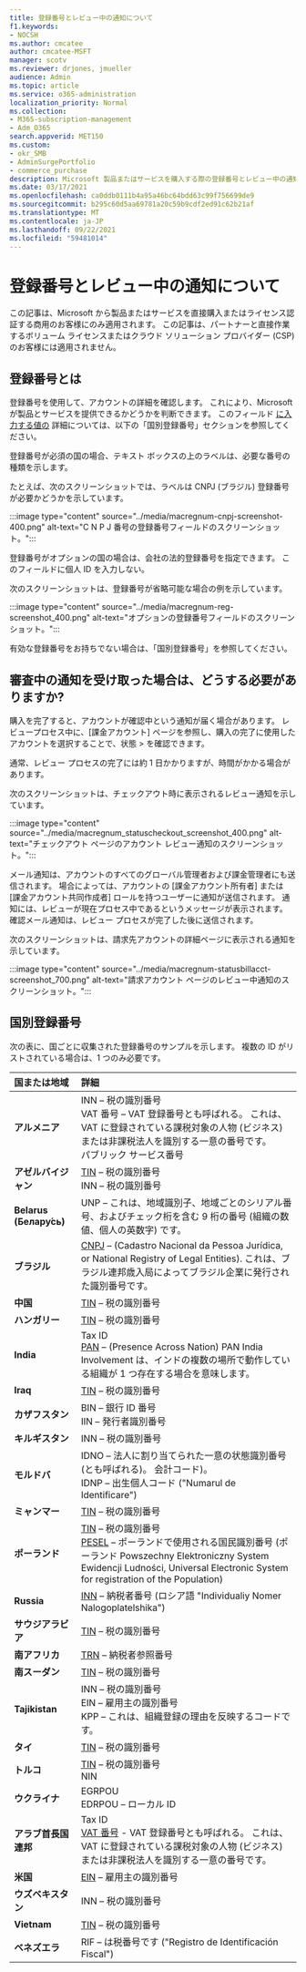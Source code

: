 ```yaml
---
title: 登録番号とレビュー中の通知について
f1.keywords:
- NOCSH
ms.author: cmcatee
author: cmcatee-MSFT
manager: scotv
ms.reviewer: drjones, jmueller
audience: Admin
ms.topic: article
ms.service: o365-administration
localization_priority: Normal
ms.collection:
- M365-subscription-management
- Adm_O365
search.appverid: MET150
ms.custom:
- okr_SMB
- AdminSurgePortfolio
- commerce_purchase
description: Microsoft 製品またはサービスを購入する際の登録番号とレビュー中の通知について説明します。
ms.date: 03/17/2021
ms.openlocfilehash: ca0ddb0111b4a95a46bc64bdd63c99f756699de9
ms.sourcegitcommit: b295c60d5aa69781a20c59b9cdf2ed91c62b21af
ms.translationtype: MT
ms.contentlocale: ja-JP
ms.lasthandoff: 09/22/2021
ms.locfileid: "59481014"
---
```

# <a name="about-registration-numbers-and-under-review-notifications"></a>登録番号とレビュー中の通知について

この記事は、Microsoft から製品またはサービスを直接購入またはライセンス認証する商用のお客様にのみ適用されます。 この記事は、パートナーと直接作業するボリューム ライセンスまたはクラウド ソリューション プロバイダー (CSP) のお客様には適用されません。

## <a name="what-is-a-registration-number"></a>登録番号とは  

登録番号を使用して、アカウントの詳細を確認します。 これにより、Microsoft が製品とサービスを提供できるかどうかを判断できます。 このフィールド [に入力する値の](#registration-numbers-by-country) 詳細については、以下の「国別登録番号」セクションを参照してください。

登録番号が必須の国の場合、テキスト ボックスの上のラベルは、必要な番号の種類を示します。

たとえば、次のスクリーンショットでは、ラベルは CNPJ (ブラジル) 登録番号が必要かどうかを示しています。

:::image type="content" source="../media/macregnum-cnpj-screenshot-400.png" alt-text="C N P J 番号の登録番号フィールドのスクリーンショット。":::

登録番号がオプションの国の場合は、会社の法的登録番号を指定できます。 このフィールドに個人 ID を入力しない。

次のスクリーンショットは、登録番号が省略可能な場合の例を示しています。

:::image type="content" source="../media/macregnum-reg-screenshot_400.png" alt-text="オプションの登録番号フィールドのスクリーンショット。":::

有効な登録番号をお持ちでない場合は、「国[](#registration-numbers-by-country)別登録番号」を参照してください。

## <a name="what-should-i-do-if-i-get-an-under-review-notification"></a>審査中の通知を受け取った場合は、どうする必要がありますか?  

購入を完了すると、アカウントが確認中という通知が届く場合があります。 レビュープロセス中に、[課金アカウント] ページを参照し、購入の完了に使用したアカウントを選択することで、状態  >  <a href="https://go.microsoft.com/fwlink/p/?linkid=2084771" target="_blank"></a>を確認できます。

通常、レビュー プロセスの完了には約 1 日かかりますが、時間がかかる場合があります。

次のスクリーンショットは、チェックアウト時に表示されるレビュー通知を示しています。

:::image type="content" source="../media/macregnum_statuscheckout_screenshot_400.png" alt-text="チェックアウト ページのアカウント レビュー通知のスクリーンショット。":::

メール通知は、アカウントのすべてのグローバル管理者および課金管理者にも送信されます。 場合によっては、アカウントの [課金アカウント所有者] または [課金アカウント共同作成者] ロールを持つユーザーに通知が送信されます。 通知には、レビューが現在プロセス中であるというメッセージが表示されます。 確認メール通知は、レビュー プロセスが完了した後に送信されます。

次のスクリーンショットは、請求先アカウントの詳細ページに表示される通知を示しています。

:::image type="content" source="../media/macregnum-statusbillacct-screenshot_700.png" alt-text="請求アカウント ページのレビュー中通知のスクリーンショット。":::

## <a name="registration-numbers-by-country"></a>国別登録番号

次の表に、国ごとに収集された登録番号のサンプルを示します。  複数の ID がリストされている場合は、1 つのみ必要です。

| 国または地域 | 詳細 |
|:--|:--|
| **アルメニア** | INN – 税の識別番号 <br /> VAT 番号 – VAT 登録番号とも呼ばれる。 これは、VAT に登録されている課税対象の人物 (ビジネス) または非課税法人を識別する一意の番号です。 <br /> パブリック サービス番号 |
| **アゼルバイジャン**  | [TIN](http://www.oecd.org/tax/automatic-exchange/crs-implementation-and-assistance/tax-identification-numbers/Azerbaijan-TIN.pdf) – 税の識別番号 <br /> INN – 税の識別番号 |
| **Belarus (Белару́сь)**  | UNP – これは、地域識別子、地域ごとのシリアル番号、およびチェック桁を含む 9 桁の番号 (組織の数値、個人の英数字) です。 |
|**ブラジル** | [CNPJ](http://www.oecd.org/tax/automatic-exchange/crs-implementation-and-assistance/tax-identification-numbers/Brazil-TIN.pdf) – (Cadastro Nacional da Pessoa Jurídica, or National Registry of Legal Entities). これは、ブラジル連邦歳入局によってブラジル企業に発行された識別番号です。  |
| **中国** | [TIN](http://www.oecd.org/tax/automatic-exchange/crs-implementation-and-assistance/tax-identification-numbers/China-TIN.pdf) – 税の識別番号 |
| **ハンガリー**  | [TIN](http://www.oecd.org/tax/automatic-exchange/crs-implementation-and-assistance/tax-identification-numbers/Hungary-TIN.pdf) – 税の識別番号 |
| **India** | Tax ID <br /> [PAN](http://www.oecd.org/tax/automatic-exchange/crs-implementation-and-assistance/tax-identification-numbers/India-TIN.pdf) – (Presence Across Nation) PAN India Involvement は、インドの複数の場所で動作している組織が 1 つ存在する場合を意味します。 |
| **Iraq** | [TIN](http://www.oecd.org/tax/automatic-exchange/crs-implementation-and-assistance/tax-identification-numbers/) – 税の識別番号 |
| **カザフスタン**  | BIN – 銀行 ID 番号 <br /> IIN – 発行者識別番号 |
| **キルギスタン**  | INN – 税の識別番号 |
| **モルドバ**  | IDNO – 法人に割り当てられた一意の状態識別番号 (とも呼ばれる)。 会計コード)。 <br /> IDNP – 出生個人コード ("Numarul de Identificare") |
| **ミャンマー** | [TIN](http://www.oecd.org/tax/automatic-exchange/crs-implementation-and-assistance/tax-identification-numbers/) – 税の識別番号 |
| **ポーランド**  | [TIN](http://www.oecd.org/tax/automatic-exchange/crs-implementation-and-assistance/tax-identification-numbers/Poland-TIN.pdf) – 税の識別番号 <br /> [PESEL](http://www.oecd.org/tax/automatic-exchange/crs-implementation-and-assistance/tax-identification-numbers/Poland-TIN.pdf) – ポーランドで使用される国民識別番号 (ポーランド Powszechny Elektroniczny System Ewidencji Ludności, Universal Electronic System for registration of the Population) |
| **Russia**  | [INN](http://www.oecd.org/tax/automatic-exchange/crs-implementation-and-assistance/tax-identification-numbers/Russia-TIN.pdf) – 納税者番号 (ロシア語 "Individualiy Nomer Nalogoplatelshika") |
| **サウジアラビア** | [TIN](http://www.oecd.org/tax/automatic-exchange/crs-implementation-and-assistance/tax-identification-numbers/Saudi-Arabia-TIN.pdf) – 税の識別番号 |
| **南アフリカ** | [TRN](https://www.oecd.org/tax/automatic-exchange/crs-implementation-and-assistance/tax-identification-numbers/South-Africa-TIN.pdf) – 納税者参照番号 |
| **南スーダン** | [TIN](http://www.oecd.org/tax/automatic-exchange/crs-implementation-and-assistance/tax-identification-numbers/) – 税の識別番号 |
| **Tajikistan**  | INN – 税の識別番号 <br /> EIN – 雇用主の識別番号 <br /> KPP – これは、組織登録の理由を反映するコードです。 |
| **タイ** | [TIN](http://www.oecd.org/tax/automatic-exchange/crs-implementation-and-assistance/tax-identification-numbers/) – 税の識別番号 |
| **トルコ** | [TIN](http://www.oecd.org/tax/automatic-exchange/crs-implementation-and-assistance/tax-identification-numbers/Turkey-TIN.pdf) – 税の識別番号 <br /> NIN |
| **ウクライナ**  | EGRPOU <br /> EDRPOU – ローカル ID |
| **アラブ首長国連邦** | Tax ID <br /> [VAT 番号](http://www.oecd.org/tax/automatic-exchange/crs-implementation-and-assistance/tax-identification-numbers/UAE-TIN.pdf) - VAT 登録番号とも呼ばれる。 これは、VAT に登録されている課税対象の人物 (ビジネス) または非課税法人を識別する一意の番号です。 |
| **米国** | [EIN](https://irs.ein-forms-gov.com/?keyword=employer%20identification%20number&source=Google&network=o&device=c&devicemodel=&mobile=&adposition%5d&targetid=kwd-81501461534755:loc-190&msclkid=458d3159f6051392f5286e8e75ed79ce) – 雇用主の識別番号 |
| **ウズベキスタン**  | INN – 税の識別番号 |
| **Vietnam** | [TIN](http://www.oecd.org/tax/automatic-exchange/crs-implementation-and-assistance/tax-identification-numbers/) – 税の識別番号 |
| **ベネズエラ** | RIF – は税番号です ("Registro de Identificación Fiscal") |
